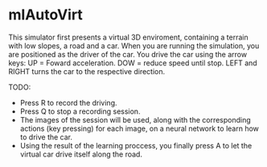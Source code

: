 # mlAutoVirt
This simulator first presents a virtual 3D enviroment, containing a terrain with low slopes, a road and a car.
When you are running the simulation, you are positioned as the driver of the car.
You drive the car using the arrow keys:
UP = Foward acceleration.
DOW = reduce speed until stop.
LEFT and RIGHT turns the car to the respective direction.

TODO:

- Press R to record the driving.
- Press Q to stop a recording session.
- The images of the session will be used, along with the corresponding actions (key pressing) for each image, on a neural network to learn how to drive the car.
- Using the result of the learning proccess, you finally press A to let the virtual car drive itself along the road.

